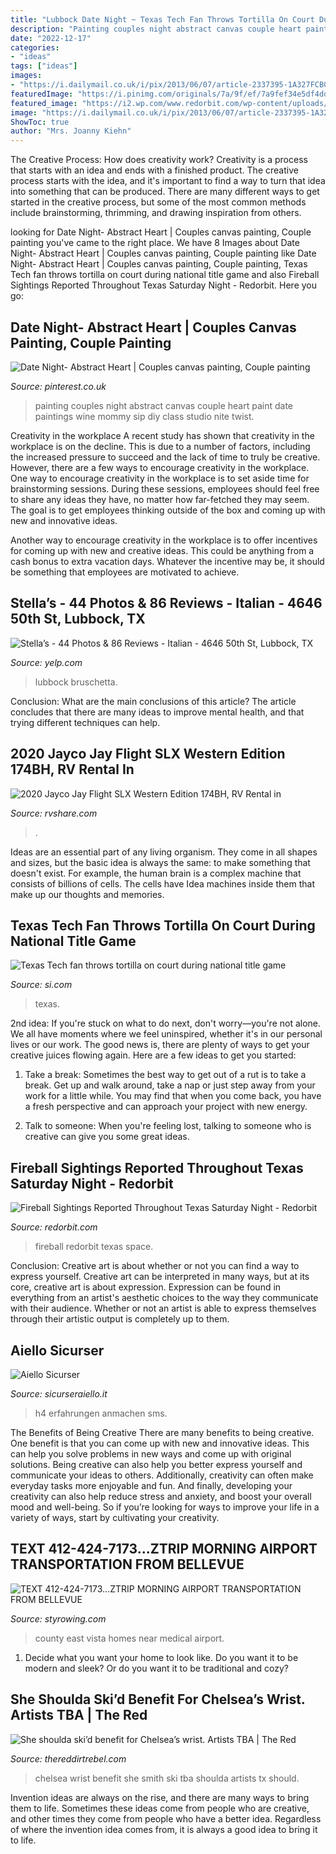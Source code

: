 ```yaml
---
title: "Lubbock Date Night ~ Texas Tech Fan Throws Tortilla On Court During National Title Game"
description: "Painting couples night abstract canvas couple heart paint date paintings wine mommy sip diy class studio nite twist"
date: "2022-12-17"
categories:
- "ideas"
tags: ["ideas"]
images:
- "https://i.dailymail.co.uk/i/pix/2013/06/07/article-2337395-1A327FCB000005DC-832_1024x615_large.jpg"
featuredImage: "https://i.pinimg.com/originals/7a/9f/ef/7a9fef34e5df4ddf099094c499df05d5.jpg"
featured_image: "https://i2.wp.com/www.redorbit.com/wp-content/uploads/2014/11/fireball-over-texas.jpg?fit=700%2C473&amp;ssl=1"
image: "https://i.dailymail.co.uk/i/pix/2013/06/07/article-2337395-1A327FCB000005DC-832_1024x615_large.jpg"
ShowToc: true
author: "Mrs. Joanny Kiehn"
---
```



The Creative Process: How does creativity work?
Creativity is a process that starts with an idea and ends with a finished product. The creative process starts with the idea, and it's important to find a way to turn that idea into something that can be produced. There are many different ways to get started in the creative process, but some of the most common methods include brainstorming, thrimming, and drawing inspiration from others.

	

		
looking for Date Night- Abstract Heart | Couples canvas painting, Couple painting you've came to the right place. We have 8 Images about Date Night- Abstract Heart | Couples canvas painting, Couple painting like Date Night- Abstract Heart | Couples canvas painting, Couple painting, Texas Tech fan throws tortilla on court during national title game and also Fireball Sightings Reported Throughout Texas Saturday Night - Redorbit. Here you go:
		
    
## Date Night- Abstract Heart | Couples Canvas Painting, Couple Painting

<img loading=lazy src="https://i.pinimg.com/originals/7a/9f/ef/7a9fef34e5df4ddf099094c499df05d5.jpg" onerror="this.onerror=null;this.src='https://tse4.mm.bing.net/th?id=OIP.A9CGeOhUwVWdhh-ztdddiQHaFY&amp;pid=15.1';" alt="Date Night- Abstract Heart | Couples canvas painting, Couple painting">

_Source: pinterest.co.uk_

>painting couples night abstract canvas couple heart paint date paintings wine mommy sip diy class studio nite twist. 

	

Creativity in the workplace
A recent study has shown that creativity in the workplace is on the decline. This is due to a number of factors, including the increased pressure to succeed and the lack of time to truly be creative. However, there are a few ways to encourage creativity in the workplace.
One way to encourage creativity in the workplace is to set aside time for brainstorming sessions. During these sessions, employees should feel free to share any ideas they have, no matter how far-fetched they may seem. The goal is to get employees thinking outside of the box and coming up with new and innovative ideas.

Another way to encourage creativity in the workplace is to offer incentives for coming up with new and creative ideas. This could be anything from a cash bonus to extra vacation days. Whatever the incentive may be, it should be something that employees are motivated to achieve.

    
## Stella’s - 44 Photos &amp; 86 Reviews - Italian - 4646 50th St, Lubbock, TX

<img loading=lazy src="https://s3-media4.fl.yelpcdn.com/bphoto/YptjQ6Fst3KeahHjrJ6W6A/348s.jpg" onerror="this.onerror=null;this.src='https://tse1.mm.bing.net/th?id=OIP.nWBCGRTAnMGEXi0wgllxigAAAA&amp;pid=15.1';" alt="Stella’s - 44 Photos &amp; 86 Reviews - Italian - 4646 50th St, Lubbock, TX">

_Source: yelp.com_

>lubbock bruschetta. 

	

Conclusion: What are the main conclusions of this article?
The article concludes that there are many ideas to improve mental health, and that trying different techniques can help.

    
## 2020 Jayco Jay Flight SLX Western Edition 174BH, RV Rental In

<img loading=lazy src="https://d3adfz34ynqwkr.cloudfront.net/image/upload/w_970,h_700,c_pad,b_rgb:efefef,g_center,f_auto,q_auto/rvs-images/e2f31503baef68f0e52ab2b7eb046ba4.jpeg" onerror="this.onerror=null;this.src='https://tse2.mm.bing.net/th?id=OIP.-g70d7pAvIapLael9LqGJQHaFW&amp;pid=15.1';" alt="2020 Jayco Jay Flight SLX Western Edition 174BH, RV Rental in">

_Source: rvshare.com_

>. 

	

Ideas are an essential part of any living organism. They come in all shapes and sizes, but the basic idea is always the same: to make something that doesn't exist. For example, the human brain is a complex machine that consists of billions of cells. The cells have Idea machines inside them that make up our thoughts and memories.

    
## Texas Tech Fan Throws Tortilla On Court During National Title Game

<img loading=lazy src="https://www.si.com/.image/t_share/MTY4MDA3MTI1ODUyMzY2MDk3/tortilla-thrown-on-court-national-championship-virginiajpg.jpg" onerror="this.onerror=null;this.src='https://tse1.mm.bing.net/th?id=OIP.cnjwt6KvVu3yeVaxvaOq6AHaEI&amp;pid=15.1';" alt="Texas Tech fan throws tortilla on court during national title game">

_Source: si.com_

>texas. 

	

2nd idea:
If you're stuck on what to do next, don't worry—you're not alone. We all have moments where we feel uninspired, whether it's in our personal lives or our work. The good news is, there are plenty of ways to get your creative juices flowing again.
Here are a few ideas to get you started:

1. Take a break: Sometimes the best way to get out of a rut is to take a break. Get up and walk around, take a nap or just step away from your work for a little while. You may find that when you come back, you have a fresh perspective and can approach your project with new energy.

2. Talk to someone: When you're feeling lost, talking to someone who is creative can give you some great ideas.

    
## Fireball Sightings Reported Throughout Texas Saturday Night - Redorbit

<img loading=lazy src="https://i2.wp.com/www.redorbit.com/wp-content/uploads/2014/11/fireball-over-texas.jpg?fit=700%2C473&amp;ssl=1" onerror="this.onerror=null;this.src='https://tse3.mm.bing.net/th?id=OIP.n9Nz_WfawUkhX1ljHYigewHaFA&amp;pid=15.1';" alt="Fireball Sightings Reported Throughout Texas Saturday Night - Redorbit">

_Source: redorbit.com_

>fireball redorbit texas space. 

	

Conclusion: Creative art is about whether or not you can find a way to express yourself.
Creative art can be interpreted in many ways, but at its core, creative art is about expression. Expression can be found in everything from an artist's aesthetic choices to the way they communicate with their audience. Whether or not an artist is able to express themselves through their artistic output is completely up to them.

    
## Aiello Sicurser

<img loading=lazy src="https://i.dailymail.co.uk/i/pix/2013/06/07/article-2337395-1A327FCB000005DC-832_1024x615_large.jpg" onerror="this.onerror=null;this.src='https://tse3.mm.bing.net/th?id=OIP.658d_ipMN1OqQu_21kFvPwHaEc&amp;pid=15.1';" alt="Aiello Sicurser">

_Source: sicurseraiello.it_

>h4 erfahrungen anmachen sms. 

	

The Benefits of Being Creative
There are many benefits to being creative. One benefit is that you can come up with new and innovative ideas. This can help you solve problems in new ways and come up with original solutions. Being creative can also help you better express yourself and communicate your ideas to others. Additionally, creativity can often make everyday tasks more enjoyable and fun. And finally, developing your creativity can also help reduce stress and anxiety, and boost your overall mood and well-being. So if you’re looking for ways to improve your life in a variety of ways, start by cultivating your creativity.

    
## TEXT 412-424-7173...ZTRIP MORNING AIRPORT TRANSPORTATION FROM BELLEVUE

<img loading=lazy src="http://styrowing.com/images/doorpic1017.jpg" onerror="this.onerror=null;this.src='https://tse4.mm.bing.net/th?id=OIP.BpkmtcOOGPN_fYbWeUggnAHaJ4&amp;pid=15.1';" alt="TEXT 412-424-7173...ZTRIP MORNING AIRPORT TRANSPORTATION FROM BELLEVUE">

_Source: styrowing.com_

>county east vista homes near medical airport. 

	

1. Decide what you want your home to look like. Do you want it to be modern and sleek? Or do you want it to be traditional and cozy?

    
## She Shoulda Ski’d Benefit For Chelsea’s Wrist. Artists TBA | The Red

<img loading=lazy src="https://dehayf5mhw1h7.cloudfront.net/wp-content/uploads/sites/636/2018/02/05071809/chelsea.jpg" onerror="this.onerror=null;this.src='https://tse4.mm.bing.net/th?id=OIP.qkqbar4iz2BlLjWsdWSRIQHaHa&amp;pid=15.1';" alt="She shoulda ski’d benefit for Chelsea’s wrist. Artists TBA | The Red">

_Source: thereddirtrebel.com_

>chelsea wrist benefit she smith ski tba shoulda artists tx should. 

	

Invention ideas are always on the rise, and there are many ways to bring them to life. Sometimes these ideas come from people who are creative, and other times they come from people who have a better idea. Regardless of where the invention idea comes from, it is always a good idea to bring it to life.

